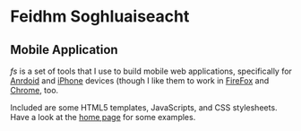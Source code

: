Feidhm Soghluaiseacht
=====================

Mobile Application
------------------

*fs* is a set of tools that I use to build mobile web applications,
specifically for [Anrdoid][android] and [iPhone][iphone] devices (though I
like them to work in [FireFox][firefox] and [Chrome][chrome], too.

Included are some HTML5 templates, JavaScripts, and CSS stylesheets. Have a
look at the [home page][home] for some examples.

  [home]: http://jjbuckley.github.com/fs "FS Homepage"
  [android]: http://android.com "Android"
  [iphone]: http://apple.com/iphone "Apple iPhone"
  [firefox]: http://mozilla.org/firefox "FireFox"
  [chrome]: http://google.com/chrome
